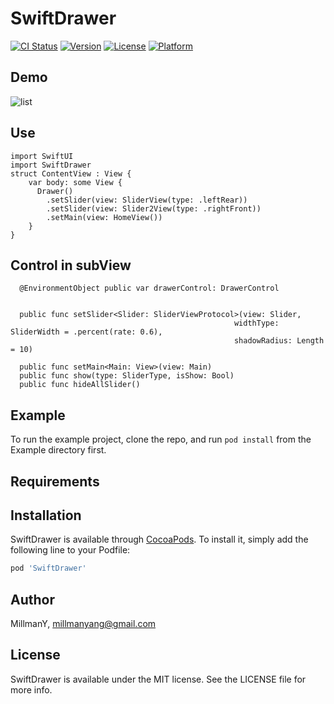 # SwiftDrawer

[![CI Status](https://img.shields.io/travis/MillmanY/SwiftDrawer.svg?style=flat)](https://travis-ci.org/MillmanY/SwiftDrawer)
[![Version](https://img.shields.io/cocoapods/v/SwiftDrawer.svg?style=flat)](https://cocoapods.org/pods/SwiftDrawer)
[![License](https://img.shields.io/cocoapods/l/SwiftDrawer.svg?style=flat)](https://cocoapods.org/pods/SwiftDrawer)
[![Platform](https://img.shields.io/cocoapods/p/SwiftDrawer.svg?style=flat)](https://cocoapods.org/pods/SwiftDrawer)

## Demo

![list](https://github.com/MillmanY/SwiftDrawer/blob/master/Demo/demo.gif)

## Use
    import SwiftUI
    import SwiftDrawer
    struct ContentView : View {
        var body: some View {
          Drawer()
            .setSlider(view: SliderView(type: .leftRear))
            .setSlider(view: Slider2View(type: .rightFront))
            .setMain(view: HomeView())
        }
    }

## Control in subView
      @EnvironmentObject public var drawerControl: DrawerControl


      public func setSlider<Slider: SliderViewProtocol>(view: Slider,
                                                      widthType: SliderWidth = .percent(rate: 0.6),
                                                      shadowRadius: Length = 10)

      public func setMain<Main: View>(view: Main)
      public func show(type: SliderType, isShow: Bool)
      public func hideAllSlider()
## Example

To run the example project, clone the repo, and run `pod install` from the Example directory first.

## Requirements

## Installation

SwiftDrawer is available through [CocoaPods](https://cocoapods.org). To install
it, simply add the following line to your Podfile:

```ruby
pod 'SwiftDrawer'
```

## Author

MillmanY, millmanyang@gmail.com

## License

SwiftDrawer is available under the MIT license. See the LICENSE file for more info.
